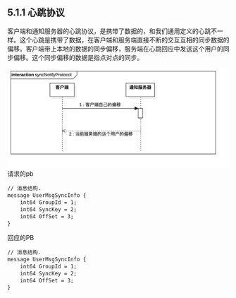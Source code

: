## 5.1.1  心跳协议

客户端和通知服务器的心跳协议，是携带了数据的，和我们通用定义的心跳不一样。这个心跳是携带了数据，在客户端和服务端直接不断的交互互相的同步数据的偏移。客户端带上本地的数据的同步偏移，服务端在心跳回应中发送这个用户的同步偏移。这个同步偏移的数据是指点对点的同步。

![](/assets/syncNotifyProtocol.png) 请求的pb

```
// 消息结构.
message UserMsgSyncInfo {
    int64 GroupId = 1;
    int64 SyncKey = 2;
    int64 OffSet = 3;
}
```

回应的PB

```
// 消息结构.
message UserMsgSyncInfo {
    int64 GroupId = 1;
    int64 SyncKey = 2;
    int64 OffSet = 3;
}
```



